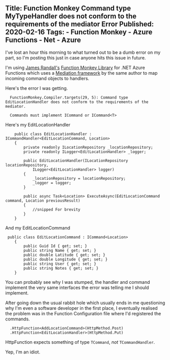 Title: Function Monkey Command type MyTypeHandler does not conform to the requirements of the mediator Error
Published: 2020-02-16
Tags: 
    - Function Monkey
    - Azure Functions
    - Net
    - Azure
---


I've lost an hour this morning to what turned out to be a dumb error on my part, so I'm posting this just in case anyone hits this issue in future.

I'm using [James Randall's](https://twitter.com/AzureTrenches)  [Function Monkey Library](https://github.com/JamesRandall/FunctionMonkey) for .NET Azure Functions which uses a [Mediation framework](https://github.com/JamesRandall/AzureFromTheTrenches.Commanding) by the same author to map incoming command objects to handlers.

Here's the error I was getting.

```
  FunctionMonkey.Compiler.targets(29, 5): Command type EditLocationHandler does not conform to the requirements of the mediator. 
  
  Commands must implement ICommand or ICommand<T>

```

Here's my EditLocationHandler

```   
    public class EditLocationHandler : ICommandHandler<EditLocationCommand, Location>
    {
        private readonly ILocationRepository _locationRepository;
        private readonly ILogger<EditLocationHandler> _logger;

        public EditLocationHandler(ILocationRepository locationRepository,
            ILogger<EditLocationHandler> logger)
        {
            _locationRepository = locationRepository;
            _logger = logger;
        }
        
        public async Task<Location> ExecuteAsync(EditLocationCommand command, Location previousResult)
        {
            //snipped For brevity
        }
    }
```

And my EditLocationCommand

```
 public class EditLocationCommand : ICommand<Location>
    {
        public Guid Id { get; set; }
        public string Name { get; set; }
        public double Latitude { get; set; }
        public double Longitude { get; set; }
        public string User { get; set; }
        public string Notes { get; set; }
    }
```

You can probably see why I was stumped, the handler and command implement the very same interfaces the error was telling me I should implement. 

After going down the usual rabbit hole which usually ends in me questioning why I'm even a software developer in the first place, I eventually realised the problem was in the Function Configuration file where I'd registered the commands.


```
  .HttpFunction<AddLocationCommand>(HttpMethod.Post)
  .HttpFunction<EditLocationHandler>(HttpMethod.Put)

```

HttpFunction expects something of type `TCommand`, *not* `TCommandHandler`.

Yep, I'm an idiot.
